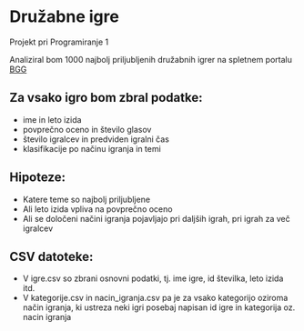 # Družabne igre
Projekt pri Programiranje 1

Analiziral bom 1000 najbolj priljubljenih družabnih igrer na spletnem portalu [BGG](https://boardgamegeek.com/browse/boardgame?sort=numvoters&sortdir=desc)

## Za vsako igro bom zbral podatke:
- ime in leto izida
- povprečno oceno in število glasov
- število igralcev in predviden igralni čas
- klasifikacije po načinu igranja in temi

## Hipoteze:
- Katere teme so najbolj priljubljene
- Ali leto izida vpliva na povprečno oceno
- Ali se določeni načini igranja pojavljajo pri daljših igrah, pri igrah za več igralcev

## CSV datoteke:
- V igre.csv so zbrani osnovni podatki, tj. ime igre, id številka, leto izida itd.
- V kategorije.csv in nacin_igranja.csv pa je za vsako kategorijo oziroma način igranja, ki ustreza neki igri posebaj napisan id igre in kategorija oz. nacin igranja